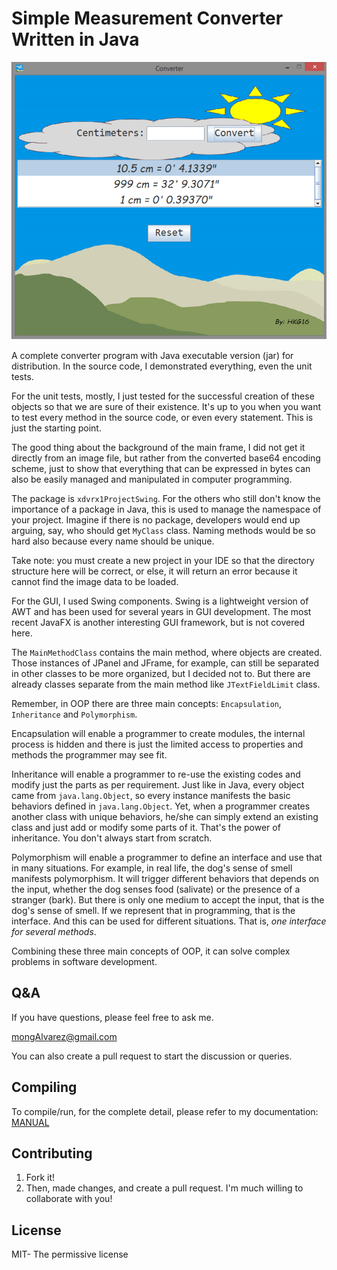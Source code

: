 # Simple Measurement Converter Written in Java

![GUI](resources/sampleGUI_mark5.png)

A complete converter program with Java 
executable version (jar) for distribution. In the source code,
I demonstrated everything, even the unit tests.

For the unit tests, mostly, I just tested for the successful creation
of these objects so that we are sure of their existence.
It's up to you when you want to test
every method in the source code, or even every statement.
This is just the starting point.

The good thing about the background of the main frame, I did not get it
directly from an image file, but rather from the 
converted base64 encoding scheme,
just to show that everything that can be expressed in
bytes can also be easily managed and manipulated in computer programming.

The package is `xdvrx1ProjectSwing`. For the others who still don't know
the importance of a package in Java, this is used to manage the namespace
of your project. Imagine if there is no package, developers would end
up arguing, say, who should get `MyClass` class. Naming methods would
be so hard also because every name should be unique. 

Take note: you must create a new project in your IDE so that
the directory structure here will be correct, or else, it will
return an error because it cannot find the image data to be loaded. 
 
For the GUI, I used Swing components. Swing is a lightweight version of AWT
and has been used for several years in GUI development. The most recent JavaFX
is another interesting GUI framework, but is not covered here.

The `MainMethodClass` contains the main method, where objects
are created. Those instances of JPanel and JFrame,
for example, can still be separated
in other classes to be more organized, but I decided not to. But there
are already classes separate from the main method like `JTextFieldLimit`
class.

Remember, in OOP there are three main concepts: 
`Encapsulation`, `Inheritance` and `Polymorphism`.

Encapsulation will enable a programmer to create modules, the internal
process is hidden and there is just the limited access to properties and
methods the programmer may see fit.

Inheritance will enable a programmer to re-use the existing codes and modify
just the parts as per requirement. Just like in Java, every object came from
`java.lang.Object`, so every instance manifests the basic behaviors defined in 
`java.lang.Object`. Yet, when a programmer creates another class with unique
behaviors, he/she can simply extend an existing class and just add or modify
some parts of it. That's the power of inheritance. You don't always start 
from scratch.

Polymorphism will enable a programmer to define an interface
and use that in many situations. For example, in real life, the dog's
sense of smell manifests polymorphism. It will trigger different behaviors
that depends on the input, whether the dog senses
food (salivate) or the presence of a stranger (bark). But there is
only one medium to accept the input, that is the dog's sense of smell.
If we represent that in programming, that is the interface. 
And this can be used for different situations.
That is, *one interface for several methods*.

Combining these three main concepts of OOP, it can solve complex problems
in software development. 

## Q&A

If you have questions, please feel free to ask me. 

<mongAlvarez@gmail.com>
   
You can also create a pull request to start the discussion or queries.

## Compiling

To compile/run, for the complete detail, please refer to my documentation:
[MANUAL](https://gist.github.com/mongAlvarez/c6e1b7bc41a52f2eb90358a4e6f8589b#file-gist_001-md)

## Contributing

1. Fork it!
2. Then, made changes, and create a pull request. 
I'm much willing to collaborate with you!

## License

MIT- The permissive license

